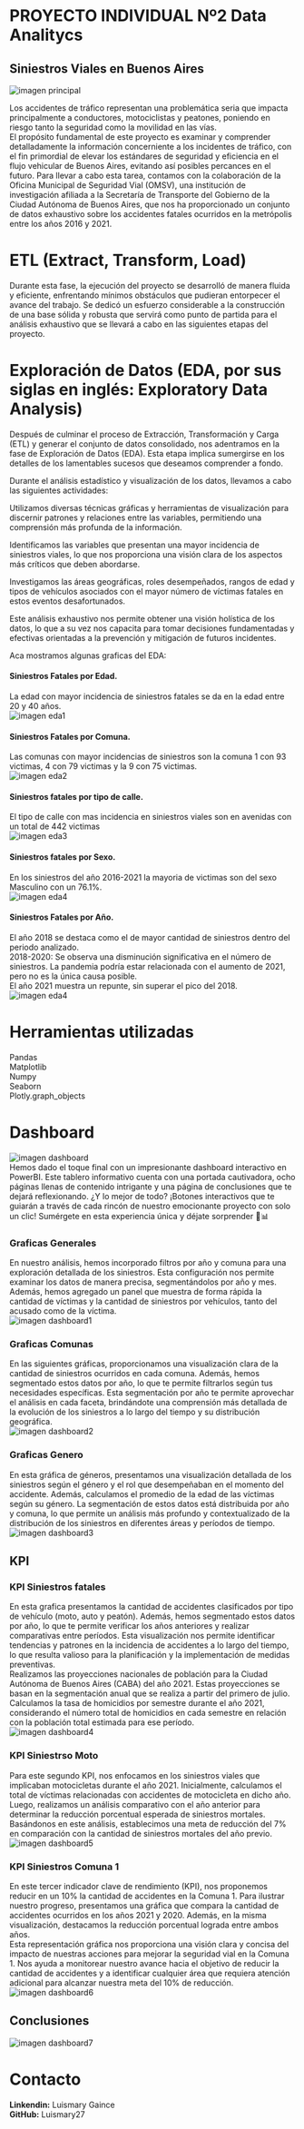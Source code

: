# PROYECTO INDIVIDUAL Nº2 Data Analitycs    
## Siniestros Viales en Buenos Aires  
![imagen principal](https://www.inforegion.com.ar/wp-content/uploads/2022/01/accidente-ezeiza.jpg)

Los accidentes de tráfico representan una problemática seria que impacta principalmente a conductores, motociclistas y peatones, poniendo en riesgo tanto la seguridad como la movilidad en las vías.   
El propósito fundamental de este proyecto es examinar y comprender detalladamente la información concerniente a los incidentes de tráfico, con el fin primordial de elevar los estándares de seguridad y eficiencia en el flujo vehicular de Buenos Aires, evitando así posibles percances en el futuro. Para llevar a cabo esta tarea, contamos con la colaboración de la Oficina Municipal de Seguridad Vial (OMSV), una institución de investigación afiliada a la Secretaría de Transporte del Gobierno de la Ciudad Autónoma de Buenos Aires, que nos ha proporcionado un conjunto de datos exhaustivo sobre los accidentes fatales ocurridos en la metrópolis entre los años 2016 y 2021.  

# ETL (Extract, Transform, Load)  
Durante esta fase, la ejecución del proyecto se desarrolló de manera fluida y eficiente, enfrentando mínimos obstáculos que pudieran entorpecer el avance del trabajo. Se dedicó un esfuerzo considerable a la construcción de una base sólida y robusta que servirá como punto de partida para el análisis exhaustivo que se llevará a cabo en las siguientes etapas del proyecto.  
  
# Exploración de Datos (EDA, por sus siglas en inglés: Exploratory Data Analysis)
Después de culminar el proceso de Extracción, Transformación y Carga (ETL) y generar el conjunto de datos consolidado, nos adentramos en la fase de Exploración de Datos (EDA). Esta etapa implica sumergirse en los detalles de los lamentables sucesos que deseamos comprender a fondo.  

Durante el análisis estadístico y visualización de los datos, llevamos a cabo las siguientes actividades:  

Utilizamos diversas técnicas gráficas y herramientas de visualización para discernir patrones y relaciones entre las variables, permitiendo una comprensión más profunda de la información.  

Identificamos las variables que presentan una mayor incidencia de siniestros viales, lo que nos proporciona una visión clara de los aspectos más críticos que deben abordarse.  

Investigamos las áreas geográficas, roles desempeñados, rangos de edad y tipos de vehículos asociados con el mayor número de víctimas fatales en estos eventos desafortunados.  

Este análisis exhaustivo nos permite obtener una visión holística de los datos, lo que a su vez nos capacita para tomar decisiones fundamentadas y efectivas orientadas a la prevención y mitigación de futuros incidentes.  

Aca mostramos algunas graficas del EDA: 
  
#### Siniestros Fatales por Edad.  
La edad con mayor incidencia de siniestros fatales se da en la edad entre 20 y 40 años.  
![imagen eda1](/Imagenes/edad_siniestro.png)  
  
#### Siniestros Fatales por Comuna.  
Las comunas con mayor incidencias de siniestros son la comuna 1 con 93 victimas, 4 con 79 victimas y la 9 con 75 victimas.    
![imagen eda2](/Imagenes/comuna.png)    
  
#### Siniestros fatales por tipo de calle.   
El tipo de calle con mas incidencia en siniestros viales son en avenidas con un total de 442 victimas  
![imagen eda3](/Imagenes/tipocalle.png)   
  
#### Siniestros fatales por Sexo.  
En los  siniestros del año 2016-2021 la mayoria de victimas son del sexo Masculino con un 76.1%.  
![imagen eda4](/Imagenes/sexo.png)   

#### Siniestros Fatales por Año.
El año 2018 se destaca como el de mayor cantidad de siniestros dentro del periodo analizado.  
2018-2020: Se observa una disminución significativa en el número de siniestros. La pandemia podría estar relacionada con el aumento de 2021, pero no es la única causa posible.  
El año 2021 muestra un repunte, sin superar el pico del 2018.   
![imagen eda4](/Imagenes/siniestrosaño.png)   

# Herramientas utilizadas
Pandas  
Matplotlib    
Numpy  
Seaborn  
Plotly.graph_objects 

# Dashboard  
![imagen dashboard](/Imagenes/imagen%200.PNG)  
Hemos dado el toque final con un impresionante dashboard interactivo en PowerBI. Este tablero informativo cuenta con una portada cautivadora, ocho páginas llenas de contenido intrigante y una página de conclusiones que te dejará reflexionando. ¿Y lo mejor de todo? ¡Botones interactivos que te guiarán a través de cada rincón de nuestro emocionante proyecto con solo un clic! Sumérgete en esta experiencia única y déjate sorprender 🚀📊

### Graficas Generales  
En nuestro análisis, hemos incorporado filtros por año y comuna para una exploración detallada de los siniestros. Esta configuración nos permite examinar los datos de manera precisa, segmentándolos por año y mes. Además, hemos agregado un panel que muestra de forma rápida la cantidad de víctimas y la cantidad de siniestros por vehículos, tanto del acusado como de la víctima.  
![imagen dashboard1](/Imagenes/imagen1.PNG)  

### Graficas Comunas  
En las siguientes gráficas, proporcionamos una visualización clara de la cantidad de siniestros ocurridos en cada comuna. Además, hemos segmentado estos datos por año, lo que te permite filtrarlos según tus necesidades específicas. Esta segmentación por año te permite aprovechar el análisis en cada faceta, brindándote una comprensión más detallada de la evolución de los siniestros a lo largo del tiempo y su distribución geográfica.  
![imagen dashboard2](/Imagenes/imagen%202.PNG)   

### Graficas Genero  
En esta gráfica de géneros, presentamos una visualización detallada de los siniestros según el género y el rol que desempeñaban en el momento del accidente. Además, calculamos el promedio de la edad de las víctimas según su género. La segmentación de estos datos está distribuida por año y comuna, lo que permite un análisis más profundo y contextualizado de la distribución de los siniestros en diferentes áreas y períodos de tiempo.
![imagen dashboard3](/Imagenes/imagen%203.PNG)  
## KPI

###  KPI Siniestros fatales   
En esta grafica presentamos la cantidad de accidentes clasificados por tipo de vehículo (moto, auto y peatón). Además, hemos segmentado estos datos por año, lo que te permite verificar los años anteriores y realizar comparativas entre períodos. Esta visualización nos permite identificar tendencias y patrones en la incidencia de accidentes a lo largo del tiempo, lo que resulta valioso para la planificación y la implementación de medidas preventivas.  
Realizamos las proyecciones nacionales de población para la Ciudad Autónoma de Buenos Aires (CABA) del año 2021. Estas proyecciones se basan en la segmentación anual que se realiza a partir del primero de julio. Calculamos la tasa de homicidios por semestre durante el año 2021, considerando el número total de homicidios en cada semestre en relación con la población total estimada para ese período.  
![imagen dashboard4](/Imagenes/imagen%204.PNG)  

### KPI Siniestrso Moto  
Para este segundo KPI, nos enfocamos en los siniestros viales que implicaban motocicletas durante el año 2021. Inicialmente, calculamos el total de víctimas relacionadas con accidentes de motocicleta en dicho año.
Luego, realizamos un análisis comparativo con el año anterior para determinar la reducción porcentual esperada de siniestros mortales. Basándonos en este análisis, establecimos una meta de reducción del 7% en comparación con la cantidad de siniestros mortales del año previo.  
![imagen dashboard5](/Imagenes/imagen%205.PNG)  

### KPI Siniestros Comuna 1
En este tercer indicador clave de rendimiento (KPI), nos proponemos reducir en un 10% la cantidad de accidentes en la Comuna 1. Para ilustrar nuestro progreso, presentamos una gráfica que compara la cantidad de accidentes ocurridos en los años 2021 y 2020. Además, en la misma visualización, destacamos la reducción porcentual lograda entre ambos años.  
Esta representación gráfica nos proporciona una visión clara y concisa del impacto de nuestras acciones para mejorar la seguridad vial en la Comuna 1. Nos ayuda a monitorear nuestro avance hacia el objetivo de reducir la cantidad de accidentes y a identificar cualquier área que requiera atención adicional para alcanzar nuestra meta del 10% de reducción.  
![imagen dashboard6](/Imagenes/imagen%206.PNG)   

## Conclusiones
![imagen dashboard7](/Imagenes/imagen%207.PNG)   

# Contacto
**Linkendin:** Luismary Gaince  
**GitHub:** Luismary27




